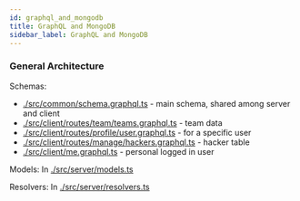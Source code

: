 ```yaml
---
id: graphql_and_mongodb
title: GraphQL and MongoDB
sidebar_label: GraphQL and MongoDB
---
```


### General Architecture

Schemas:

- [./src/common/schema.graphql.ts](./src/common/schema.graphql.ts) - main schema, shared among server and client
- [./src/client/routes/team/teams.graphql.ts](./src/client/routes/team/teams.graphql.ts) - team data
- [./src/client/routes/profile/user.graphql.ts](./src/client/routes/profile/user.graphql.ts) - for a specific user
- [./src/client/routes/manage/hackers.graphql.ts](./src/client/routes/manage/hackers.graphql.ts) - hacker table
- [./src/client/me.graphql.ts](./src/common/schema.graphql.ts) - personal logged in user

Models:
In [./src/server/models.ts](./src/server/models.ts)

Resolvers:
In [./src/server/resolvers.ts](./src/server/resolvers.ts)
